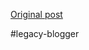 <!--
date: '2007-07-31'
published: true
slug: 2007-07-youtube-danny-fully-automated-lego
time_to_read: 5
title: YouTube - Danny&#39;s fully automated Lego Rubik&#39;s cube solver
-->



[Original post](https://ysfk.blogspot.com/2007/07/youtube-danny-fully-automated-lego.html)

#legacy-blogger 